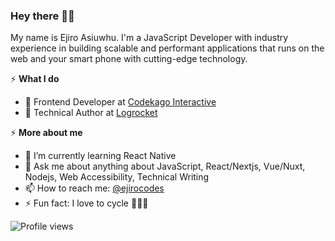 ### Hey there 👋🏽
My name is Ejiro Asiuwhu. 
I'm a JavaScript Developer with industry experience in building scalable and performant applications that runs on the web and your smart phone with cutting-edge technology.

⚡️ **What I do**
- 🚀 Frontend Developer at [Codekago Interactive](https://codekago.com/) 
- 🔭 Technical Author at [Logrocket](https://blog.logrocket.com/author/ejiroasiuwhu/) 

⚡️ **More about me**
- 🌱 I’m currently learning React Native
- 💬 Ask me about anything about JavaScript, React/Nextjs, Vue/Nuxt, Nodejs, Web Accessibility, Technical Writing 
- 📫 How to reach me: [@ejirocodes](https://twitter.com/ejirocodes)
- ⚡ Fun fact: I love to cycle 🚴🏾‍♂️

![Profile views](https://gpvc.arturio.dev/ejirocodes)

